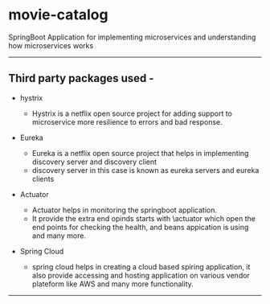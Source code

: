 # movie-catalog
SpringBoot Application for implementing microservices and understanding how microservices works

---

## Third party packages used - 
- hystrix 
  - Hystrix is a netflix open source project for adding support to microservice more resilience to errors and bad response. 
  
- Eureka
  - Eureka is a netflix open source project that helps in implementing discovery server and discovery client 
  - discovery server in this case is known as eureka servers and eureka clients 
  
- Actuator
  - Actuator helps in monitoring the springboot application. 
  - It provide the extra end opinds starts with \actuator which open the end points for checking the health, and beans appication is using and many more. 

- Spring Cloud
  - spring cloud helps in creating a cloud based spiring application, it also provide accessing and hosting application on various vendor plateform like AWS and many more functionality.
  
--- 

